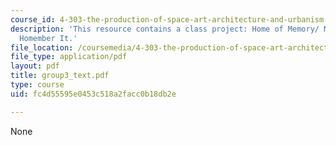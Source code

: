 ```yaml
---
course_id: 4-303-the-production-of-space-art-architecture-and-urbanism-in-dialogue-fall-2006
description: 'This resource contains a class project: Home of Memory/ Memory of Home...
  Homember It.'
file_location: /coursemedia/4-303-the-production-of-space-art-architecture-and-urbanism-in-dialogue-fall-2006/fc4d55595e0453c518a2facc0b18db2e_group3_text.pdf
file_type: application/pdf
layout: pdf
title: group3_text.pdf
type: course
uid: fc4d55595e0453c518a2facc0b18db2e

---
```

None